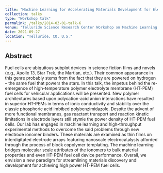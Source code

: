 ```yaml
---
title: "Machine Learning for Accelerating Materials Development for Electrochemical Systems: Fuel Cells and Electrochemical Separations"
collection: talks
type: "Workshop talk"
permalink: /talks/2014-03-01-talk-6
venue: "Telluride Science Research Center Workshop on Machine Learning and Informatics  for Chemistry and Materials"
date: 2021-09-27
location: "Telluride, CO, U.S."
---
```



Abstract
--------
Fuel cells are ubiquitous subplot devices in science fiction films and novels (e.g., Apollo 13, Star Trek, the Martian, etc.). Their common appearance in this genre probably stems from the fact that they are powered on hydrogen – the same fuel that powers the stars. In this talk, the impetus behind the re-emergence of high-temperature polymer electrolyte membrane (HT-PEM) fuel cells for vehicular applications will be presented. New polymer architectures based upon polycation-acid anion interactions have resulted in superior HT-PEMs in terms of ionic conductivity and stability over the classic phosphoric acid imbibed polybenzimidazole. Despite the advent of more functional membranes, gas reactant transport and reaction kinetic limitations in electrode layers still stymie the power density of HT-PEM fuel cells. Our lab has engaged in machine learning and high-throughput experimental methods to overcome the said problems through new electrode ionomer binders. These materials are examined as thin films on interdigitated electrode arrays featuring nanoscale electrocatalysts afforded through the process of block copolymer templating. The machine learning bridges molecular scale attributes of the ionomers to bulk material properties and even HT-PEM fuel cell device performance. Overall, we envision a new paradigm for streamlining materials discovery and development for achieving high power HT-PEM fuel cells.
